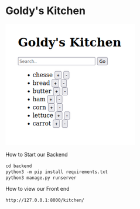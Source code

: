 # Goldy's Kitchen

![Index Page Image](https://github.com/leonitousconforti/goldys-kitchen/blob/backend-mason/Index.png)

How to Start our Backend
```
cd backend
python3 -m pip install requirements.txt
python3 manage.py runserver
```

How to view our Front end
```
http://127.0.0.1:8000/kitchen/
```
